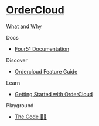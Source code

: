 # [OrderCloud]()

[What and Why]()

Docs

 - [Four51 Documentation](https://four51.github.io/#/api)

Discover

 - [Ordercloud Feature Guide](https://www.sitecore.com/resources/index/guide/ordercloud-feature-guide)

Learn

 - [Getting Started with OrderCloud](https://ordercloud.io/getting-started/intro-to-ordercloud)

Playground

 - [The Code 👩‍💻](https://github.com/ordercloud-api)
